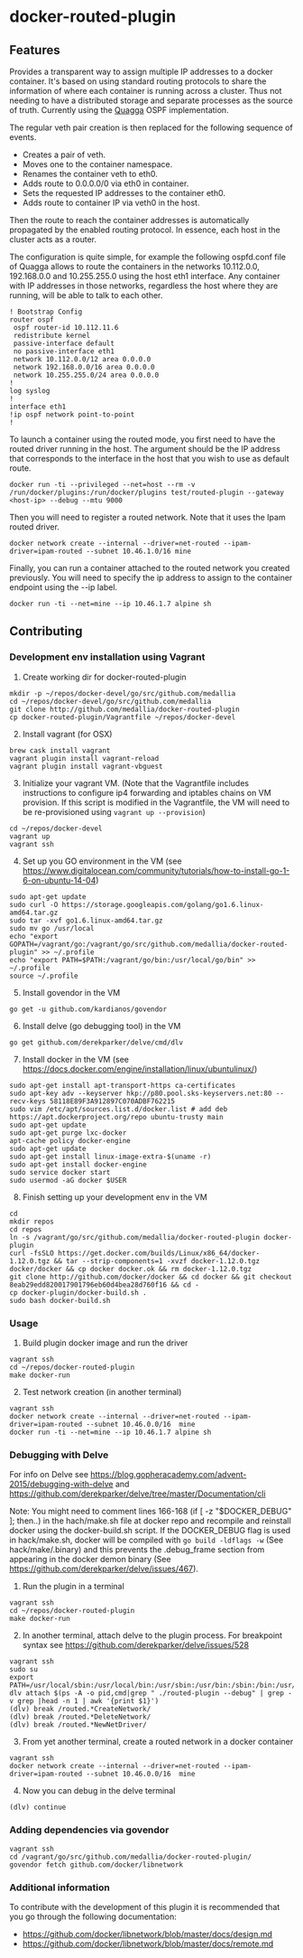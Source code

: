 # docker-routed-plugin

## Features

Provides a transparent way to assign multiple IP addresses to a docker container. It's based on using standard routing
protocols to share the information of where each container is running across a cluster. Thus not needing to have
a distributed storage and separate processes as the source of truth. Currently using the [Quagga](http://www.nongnu.org/quagga) OSPF implementation.

The regular veth pair creation is then replaced for the following sequence of events.

- Creates a pair of veth.
- Moves one to the container namespace.
- Renames the container veth to eth0.
- Adds route to 0.0.0.0/0 via eth0 in container.
- Sets the requested IP addresses to the container eth0.
- Adds route to container IP via veth0 in the host.

Then the route to reach the container addresses is automatically propagated by the enabled routing protocol. In essence, each host in the cluster acts as a router.

The configuration is quite simple, for example the following ospfd.conf file of Quagga allows to route the containers in the networks 10.112.0.0, 192.168.0.0 and 10.255.255.0 using the host eth1 interface. Any container with IP addresses in those networks, regardless the host where they are running, will be able to talk to each other.

```
! Bootstrap Config
router ospf
 ospf router-id 10.112.11.6
 redistribute kernel
 passive-interface default
 no passive-interface eth1
 network 10.112.0.0/12 area 0.0.0.0
 network 192.168.0.0/16 area 0.0.0.0
 network 10.255.255.0/24 area 0.0.0.0
!
log syslog
!
interface eth1
!ip ospf network point-to-point
!
```

To launch a container using the routed mode, you first need to have the routed
driver running in the host. The <host-ip> argument should be the IP address that
corresponds to the interface in the host that you wish to use as default route.

```
docker run -ti --privileged --net=host --rm -v /run/docker/plugins:/run/docker/plugins test/routed-plugin --gateway <host-ip> --debug --mtu 9000
```

Then you will need to register a routed network. Note that it uses the Ipam routed driver.

```
docker network create --internal --driver=net-routed --ipam-driver=ipam-routed --subnet 10.46.1.0/16 mine
```

Finally, you can run a container attached to the routed network you created previously.
You will need to specify the ip address to assign to the container endpoint using the
--ip label.  

```
docker run -ti --net=mine --ip 10.46.1.7 alpine sh
```

## Contributing

### Development env installation using Vagrant

1. Create working dir for docker-routed-plugin

  ```
  mkdir -p ~/repos/docker-devel/go/src/github.com/medallia
  cd ~/repos/docker-devel/go/src/github.com/medallia
  git clone http://github.com/medallia/docker-routed-plugin
  cp docker-routed-plugin/Vagrantfile ~/repos/docker-devel
  ```

2. Install vagrant (for OSX)

  ```
  brew cask install vagrant
  vagrant plugin install vagrant-reload
  vagrant plugin install vagrant-vbguest
  ```

3. Initialize your vagrant VM. (Note that the Vagrantfile includes instructions
to configure ip4 forwarding and iptables chains on VM provision.
If this script is modified in the Vagrantfile, the VM will need to be
re-provisioned using ```vagrant up --provision```)

  ```
  cd ~/repos/docker-devel
  vagrant up
  vagrant ssh
  ```

4. Set up you GO environment in the VM (see https://www.digitalocean.com/community/tutorials/how-to-install-go-1-6-on-ubuntu-14-04)

  ```
  sudo apt-get update
  sudo curl -O https://storage.googleapis.com/golang/go1.6.linux-amd64.tar.gz
  sudo tar -xvf go1.6.linux-amd64.tar.gz
  sudo mv go /usr/local
  echo "export GOPATH=/vagrant/go:/vagrant/go/src/github.com/medallia/docker-routed-plugin" >> ~/.profile
  echo "export PATH=$PATH:/vagrant/go/bin:/usr/local/go/bin" >> ~/.profile
  source ~/.profile
  ```

5. Install govendor in the VM

  ```
  go get -u github.com/kardianos/govendor
  ```

6. Install delve (go debugging tool) in the VM

  ```
  go get github.com/derekparker/delve/cmd/dlv
  ```

7. Install docker in the VM (see https://docs.docker.com/engine/installation/linux/ubuntulinux/)

  ```
  sudo apt-get install apt-transport-https ca-certificates
  sudo apt-key adv --keyserver hkp://p80.pool.sks-keyservers.net:80 --recv-keys 58118E89F3A912897C070ADBF762215
  sudo vim /etc/apt/sources.list.d/docker.list # add deb https://apt.dockerproject.org/repo ubuntu-trusty main
  sudo apt-get update
  sudo apt-get purge lxc-docker
  apt-cache policy docker-engine
  sudo apt-get update
  sudo apt-get install linux-image-extra-$(uname -r)
  sudo apt-get install docker-engine
  sudo service docker start
  sudo usermod -aG docker $USER
  ```

8. Finish setting up your development env in the VM

  ```
  cd
  mkdir repos
  cd repos
  ln -s /vagrant/go/src/github.com/medallia/docker-routed-plugin docker-plugin
  curl -fsSLO https://get.docker.com/builds/Linux/x86_64/docker-1.12.0.tgz && tar --strip-components=1 -xvzf docker-1.12.0.tgz docker/docker && cp docker docker.ok && rm docker-1.12.0.tgz
  git clone http://github.com/docker/docker && cd docker && git checkout 8eab29edd820017901796eb60d4bea28d760f16 && cd -
  cp docker-plugin/docker-build.sh .
  sudo bash docker-build.sh
  ```

### Usage

1. Build plugin docker image and run the driver

  ```
  vagrant ssh
  cd ~/repos/docker-routed-plugin
  make docker-run
  ```

2. Test network creation (in another terminal)

  ```
  vagrant ssh
  docker network create --internal --driver=net-routed --ipam-driver=ipam-routed --subnet 10.46.0.0/16  mine
  docker run -ti --net=mine --ip 10.46.1.7 alpine sh
  ```

### Debugging with Delve

For info on Delve see https://blog.gopheracademy.com/advent-2015/debugging-with-delve
and https://github.com/derekparker/delve/tree/master/Documentation/cli

Note: You might need to comment lines 166-168 (if [ -z "$DOCKER_DEBUG" ]; then..)
in the hach/make.sh file at docker repo and recompile and reinstall docker using
 the docker-build.sh script.
If the DOCKER_DEBUG flag is used in hack/make.sh, docker will be compiled with
`go build -ldflags -w` (See hack/make/.binary) and this prevents the
.debug_frame section from appearing in the docker demon binary (See https://github.com/derekparker/delve/issues/467).

1. Run the plugin in a terminal

  ```
  vagrant ssh
  cd ~/repos/docker-routed-plugin
  make docker-run
  ```

2. In another terminal, attach delve to the plugin process. For breakpoint syntax see https://github.com/derekparker/delve/issues/528

  ```
  vagrant ssh
  sudo su
  export PATH=/usr/local/sbin:/usr/local/bin:/usr/sbin:/usr/bin:/sbin:/bin:/usr/games:/usr/local/games:/vagrant/go/bin:/usr/local/go/bin:/vagrant/go/bin:/usr/local/go/bin
  dlv attach $(ps -A -o pid,cmd|grep " ./routed-plugin --debug" | grep -v grep |head -n 1 | awk '{print $1}')
  (dlv) break /routed.*CreateNetwork/
  (dlv) break /routed.*DeleteNetwork/
  (dlv) break /routed.*NewNetDriver/
  ```

3. From yet another terminal, create a routed network in a docker container

  ```
  vagrant ssh
  docker network create --internal --driver=net-routed --ipam-driver=ipam-routed --subnet 10.46.0.0/16  mine
  ```

4. Now you can debug in the delve terminal

  ```
  (dlv) continue
  ```

### Adding dependencies via govendor

```
vagrant ssh
cd /vagrant/go/src/github.com/medallia/docker-routed-plugin/
govendor fetch github.com/docker/libnetwork
```

### Additional information

To contribute with the development of this plugin it is recommended that you go
through the following documentation:

* https://github.com/docker/libnetwork/blob/master/docs/design.md
* https://github.com/docker/libnetwork/blob/master/docs/remote.md

